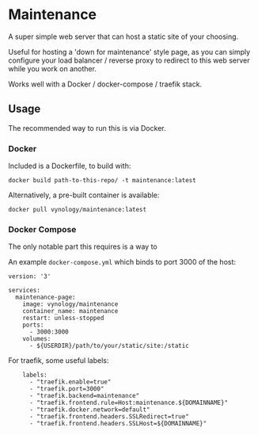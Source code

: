 # Maintenance

A super simple web server that can host a static site of your choosing.

Useful for hosting a 'down for maintenance' style page, as you can simply configure your load balancer / reverse proxy to redirect to this web server while you work on another.

Works well with a Docker / docker-compose / traefik stack.


## Usage

The recommended way to run this is via Docker.

### Docker
Included is a Dockerfile, to build with:

```
docker build path-to-this-repo/ -t maintenance:latest
```

Alternatively, a pre-built container is available:
```
docker pull vynology/maintenance:latest
```

### Docker Compose

The only notable part this requires is a way to 

An example `docker-compose.yml` which binds to port 3000 of the host:

```
version: '3'

services:
  maintenance-page:
    image: vynology/maintenance
    container_name: maintenance
    restart: unless-stopped
    ports: 
      - 3000:3000
    volumes:
      - ${USERDIR}/path/to/your/static/site:/static 
```

For traefik, some useful labels:

```
    labels:
      - "traefik.enable=true"
      - "traefik.port=3000"
      - "traefik.backend=maintenance"
      - "traefik.frontend.rule=Host:maintenance.${DOMAINNAME}"  
      - "traefik.docker.network=default"  
      - "traefik.frontend.headers.SSLRedirect=true"
      - "traefik.frontend.headers.SSLHost=${DOMAINNAME}"
```